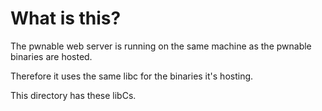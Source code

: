 # What is this?
The pwnable web server is running on the same machine as the pwnable binaries are hosted.


Therefore it uses the same libc for the binaries it's hosting.

This directory has these libCs.

